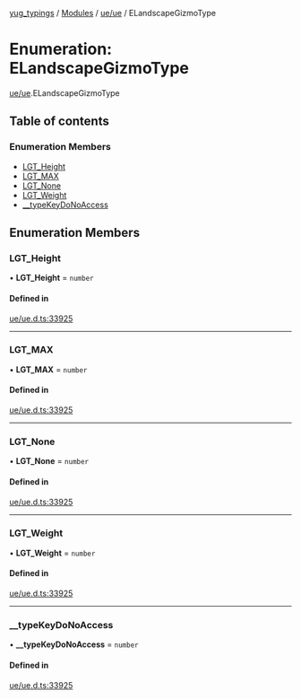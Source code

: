 [yug_typings](../README.md) / [Modules](../modules.md) / [ue/ue](../modules/ue_ue.md) / ELandscapeGizmoType

# Enumeration: ELandscapeGizmoType

[ue/ue](../modules/ue_ue.md).ELandscapeGizmoType

## Table of contents

### Enumeration Members

- [LGT\_Height](ue_ue.ELandscapeGizmoType.md#lgt_height)
- [LGT\_MAX](ue_ue.ELandscapeGizmoType.md#lgt_max)
- [LGT\_None](ue_ue.ELandscapeGizmoType.md#lgt_none)
- [LGT\_Weight](ue_ue.ELandscapeGizmoType.md#lgt_weight)
- [\_\_typeKeyDoNoAccess](ue_ue.ELandscapeGizmoType.md#__typekeydonoaccess)

## Enumeration Members

### LGT\_Height

• **LGT\_Height** = `number`

#### Defined in

[ue/ue.d.ts:33925](https://github.com/YugMetaverse/yug_typings/blob/25cad34/ue/ue.d.ts#L33925)

___

### LGT\_MAX

• **LGT\_MAX** = `number`

#### Defined in

[ue/ue.d.ts:33925](https://github.com/YugMetaverse/yug_typings/blob/25cad34/ue/ue.d.ts#L33925)

___

### LGT\_None

• **LGT\_None** = `number`

#### Defined in

[ue/ue.d.ts:33925](https://github.com/YugMetaverse/yug_typings/blob/25cad34/ue/ue.d.ts#L33925)

___

### LGT\_Weight

• **LGT\_Weight** = `number`

#### Defined in

[ue/ue.d.ts:33925](https://github.com/YugMetaverse/yug_typings/blob/25cad34/ue/ue.d.ts#L33925)

___

### \_\_typeKeyDoNoAccess

• **\_\_typeKeyDoNoAccess** = `number`

#### Defined in

[ue/ue.d.ts:33925](https://github.com/YugMetaverse/yug_typings/blob/25cad34/ue/ue.d.ts#L33925)
